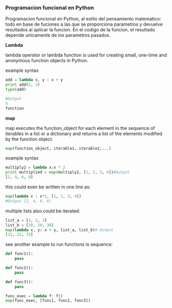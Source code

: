 ### Programacion funcional en Python

Programacion funcional en Python, al estilo del pensamiento matematico: todo en base de fuciones a las que se proporciona parametros y devuelve resultados al aplicar la funcion. En el codigo de la funcion, el resultado depende unicamente de los parametros pasados.

**Lambda**

lambda operator or lambda function is used for creating small, one-time and anonymous function objects in Python.

example syntax

```Python
add = lambda x, y : x + y  
print add(2, 3)
type(add)

#Output 
5
function
```
**map**

map executes the function_object for each element in the sequence of iterables in a list or a dictionary and returns a list of the elements modified by the function object.
```Python
map(function_object, iterable1, iterable2,...)
```
example syntax
```Python
multiply2 = lambda x:x * 2
print multiplied = map(multiply2, [1, 2, 3, 4])#Output 
[2, 4, 6, 8]
```
this could even be written in one line as:
```Python
map(lambda x : x*2, [1, 2, 3, 4]) 
#Output [2, 4, 6, 8]
```
multiple lists also could be iterated:
```Python
list_a = [1, 2, 3]
list_b = [10, 20, 30]  
map(lambda x, y: x + y, list_a, list_b)# Output
[11, 22, 33]
```
see another example to run functions is sequence:
```Python
def func1():
    pass

def func2():
    pass

def func3():
    pass

func_exec = lambda f: f()
map(func_exec, [func1, func2, func3])
```
